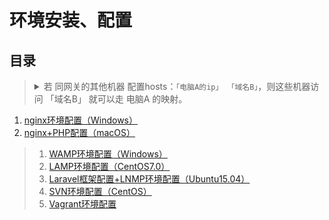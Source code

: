 # 环境安装、配置

## 目录

><details>
><summary>若 同网关的其他机器 配置hosts：<code>「电脑A的ip」 「域名B」</code>，则这些机器访问 「域名B」 就可以走 电脑A 的映射。</summary>
>
>
>具体步骤：
>
>1. 电脑A的设置：
>
>    1. nginx（虚拟主机、或代理转发，或用其他工具）监听 「域名B」 到80端口
>    2. hosts设定 「域名B」 到 `127.0.0.1`
>2. 同网关的其他机器的设置：
>
>    1. hosts设定 「域名B」 到 「电脑A的ip」
>
>结果：电脑A、同网关的其他机器 访问 「域名B」 都可以映射到 电脑A 的80端口。
></details>

1. [nginx环境配置（Windows）](nginx环境配置（Windows）/README.md)
2. [nginx+PHP配置（macOS）](nginx+PHP配置（macOS）/README.md)

>1. [WAMP环境配置（Windows）](WAMP环境配置（Windows）/README.md)
>2. [LAMP环境配置（CentOS7.0）](LAMP环境配置（CentOS7.0）/README.md)
>3. [Laravel框架配置+LNMP环境配置（Ubuntu15.04）](Laravel框架配置+LNMP环境配置（Ubuntu15.04）/README.md)
>4. [SVN环境配置（CentOS）](SVN环境配置（CentOS）/README.md)
>5. [Vagrant环境配置](Vagrant环境配置/README.md)
